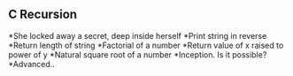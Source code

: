 ## C Recursion

*She locked away a secret, deep inside herself
*Print string in reverse
*Return length of string
*Factorial of a number
*Return value of x raised to power of y
*Natural square root of a number
*Inception. Is it possible?
*Advanced..